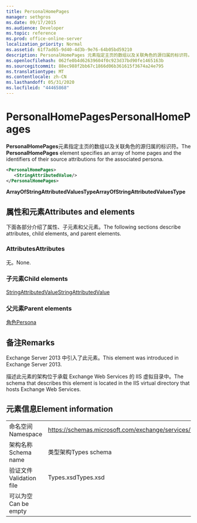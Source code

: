 ```yaml
---
title: PersonalHomePages
manager: sethgros
ms.date: 09/17/2015
ms.audience: Developer
ms.topic: reference
ms.prod: office-online-server
localization_priority: Normal
ms.assetid: 61f7ad65-9d40-4d3b-9e76-64b05bd59210
description: PersonalHomePages 元素指定主页的数组以及关联角色的源归属的标识符。
ms.openlocfilehash: 062fe0b4d62639604f0c923d37bd90fe1465163b
ms.sourcegitcommit: 88ec988f2bb67c1866d06b361615f3674a24e795
ms.translationtype: MT
ms.contentlocale: zh-CN
ms.lasthandoff: 05/31/2020
ms.locfileid: "44465868"
---
```

# <a name="personalhomepages"></a><span data-ttu-id="0f14a-103">PersonalHomePages</span><span class="sxs-lookup"><span data-stu-id="0f14a-103">PersonalHomePages</span></span>

<span data-ttu-id="0f14a-104">**PersonalHomePages**元素指定主页的数组以及关联角色的源归属的标识符。</span><span class="sxs-lookup"><span data-stu-id="0f14a-104">The **PersonalHomePages** element specifies an array of home pages and the identifiers of their source attributions for the associated persona.</span></span> 
  
```XML
<PersonalHomePages>
   <StringAttributedValue/>
</PersonalHomePages>
```

 <span data-ttu-id="0f14a-105">**ArrayOfStringAttributedValuesType**</span><span class="sxs-lookup"><span data-stu-id="0f14a-105">**ArrayOfStringAttributedValuesType**</span></span>
## <a name="attributes-and-elements"></a><span data-ttu-id="0f14a-106">属性和元素</span><span class="sxs-lookup"><span data-stu-id="0f14a-106">Attributes and elements</span></span>

<span data-ttu-id="0f14a-107">下面各部分介绍了属性、子元素和父元素。</span><span class="sxs-lookup"><span data-stu-id="0f14a-107">The following sections describe attributes, child elements, and parent elements.</span></span>
  
### <a name="attributes"></a><span data-ttu-id="0f14a-108">Attributes</span><span class="sxs-lookup"><span data-stu-id="0f14a-108">Attributes</span></span>

<span data-ttu-id="0f14a-109">无。</span><span class="sxs-lookup"><span data-stu-id="0f14a-109">None.</span></span>
  
### <a name="child-elements"></a><span data-ttu-id="0f14a-110">子元素</span><span class="sxs-lookup"><span data-stu-id="0f14a-110">Child elements</span></span>

[<span data-ttu-id="0f14a-111">StringAttributedValue</span><span class="sxs-lookup"><span data-stu-id="0f14a-111">StringAttributedValue</span></span>](stringattributedvalue.md)
  
### <a name="parent-elements"></a><span data-ttu-id="0f14a-112">父元素</span><span class="sxs-lookup"><span data-stu-id="0f14a-112">Parent elements</span></span>

[<span data-ttu-id="0f14a-113">角色</span><span class="sxs-lookup"><span data-stu-id="0f14a-113">Persona</span></span>](persona.md)
  
## <a name="remarks"></a><span data-ttu-id="0f14a-114">备注</span><span class="sxs-lookup"><span data-stu-id="0f14a-114">Remarks</span></span>

<span data-ttu-id="0f14a-115">Exchange Server 2013 中引入了此元素。</span><span class="sxs-lookup"><span data-stu-id="0f14a-115">This element was introduced in Exchange Server 2013.</span></span>
  
<span data-ttu-id="0f14a-116">描述此元素的架构位于承载 Exchange Web Services 的 IIS 虚拟目录中。</span><span class="sxs-lookup"><span data-stu-id="0f14a-116">The schema that describes this element is located in the IIS virtual directory that hosts Exchange Web Services.</span></span>
  
## <a name="element-information"></a><span data-ttu-id="0f14a-117">元素信息</span><span class="sxs-lookup"><span data-stu-id="0f14a-117">Element information</span></span>

|||
|:-----|:-----|
|<span data-ttu-id="0f14a-118">命名空间</span><span class="sxs-lookup"><span data-stu-id="0f14a-118">Namespace</span></span>  <br/> |https://schemas.microsoft.com/exchange/services/2006/types  <br/> |
|<span data-ttu-id="0f14a-119">架构名称</span><span class="sxs-lookup"><span data-stu-id="0f14a-119">Schema name</span></span>  <br/> |<span data-ttu-id="0f14a-120">类型架构</span><span class="sxs-lookup"><span data-stu-id="0f14a-120">Types schema</span></span>  <br/> |
|<span data-ttu-id="0f14a-121">验证文件</span><span class="sxs-lookup"><span data-stu-id="0f14a-121">Validation file</span></span>  <br/> |<span data-ttu-id="0f14a-122">Types.xsd</span><span class="sxs-lookup"><span data-stu-id="0f14a-122">Types.xsd</span></span>  <br/> |
|<span data-ttu-id="0f14a-123">可以为空</span><span class="sxs-lookup"><span data-stu-id="0f14a-123">Can be empty</span></span>  <br/> ||
   

